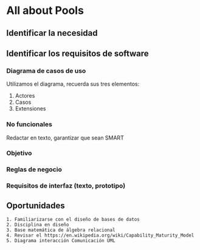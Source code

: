 # All about Pools

## Identificar la necesidad

## Identificar los requisitos de software

### Diagrama de casos de uso

Utilizamos el diagrama, recuerda sus tres elementos:

1. Actores
2. Casos
3. Extensiones

### No funcionales

Redactar en texto, garantizar que sean SMART

### Objetivo

### Reglas de negocio

### Requisitos de interfaz (texto, prototipo)

## Oportunidades

    1. Familiarizarse con el diseño de bases de datos
    2. Disciplina en diseño  
    3. Base matemática de álgebra relacional
    4. Revisar el https://en.wikipedia.org/wiki/Capability_Maturity_Model
    5. Diagrama interacción Comunicación UML
